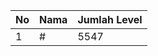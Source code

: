 | No | Nama            | Jumlah Level |
|----|-----------------|--------------|
| 1  | #    |    5547        |
